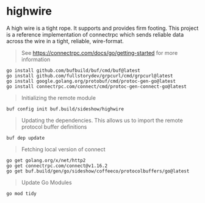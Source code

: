 # highwire
A high wire is a tight rope. It supports and provides firm footing. This project is a reference implementation of connectrpc which sends reliable data across the wire in a tight, reliable, wire-format. 

> See https://connectrpc.com/docs/go/getting-started for more information
~~~
go install github.com/bufbuild/buf/cmd/buf@latest
go install github.com/fullstorydev/grpcurl/cmd/grpcurl@latest
go install google.golang.org/protobuf/cmd/protoc-gen-go@latest
go install connectrpc.com/connect/cmd/protoc-gen-connect-go@latest
~~~

> Initializing the remote module
~~~
buf config init buf.build/sideshow/highwire
~~~

> Updating the dependencies. This allows us to import the remote protocol buffer definitions
~~~
buf dep update
~~~

> Fetching local version of connect
~~~
go get golang.org/x/net/http2
go get connectrpc.com/connect@v1.16.2
go get buf.build/gen/go/sideshow/coffeeco/protocolbuffers/go@latest
~~~

> Update Go Modules
~~~
go mod tidy
~~~